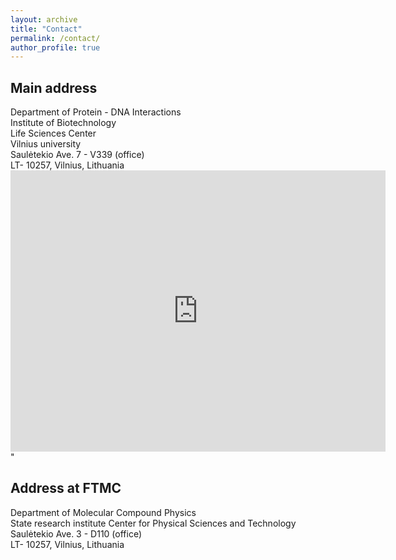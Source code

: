```yaml
---
layout: archive
title: "Contact"
permalink: /contact/
author_profile: true
---
```


<h2> Main address </h2>
Department of Protein - DNA Interactions <br>
Institute of Biotechnology <br>
Life Sciences Center <br>
Vilnius university <br>
Saulėtekio Ave. 7 - V339 (office) <br>
LT- 10257, Vilnius, Lithuania <br>

<div>

<iframe src="https://www.google.com/maps/embed?pb=!1m18!1m12!1m3!1d2304.2814644247255!2d25.3241630523273!3d54.72226378019365!2m3!1f0!2f0!3f0!3m2!1i1024!2i768!4f13.1!3m3!1m2!1s0x46dd96c3ad78fac9%3A0xfb251071483a453c!2sVilnius%20University%20Life%20Sciences%20Centre!5e0!3m2!1sen!2slt!4v1644317745941!5m2!1sen!2slt" width="600" height="450" style="border:0;" allowfullscreen="" loading="lazy"></iframe>"


<h2> Address at FTMC</h2>
Department of Molecular Compound Physics <br>
State research institute Center for Physical Sciences and Technology <br>
Saulėtekio Ave. 3 - D110 (office) <br>
LT- 10257, Vilnius, Lithuania <br>

<!--- <img src="{{ "LMCB.jpg" | prepend: "/images/" | prepend: base_path }}" alt=""> --->
